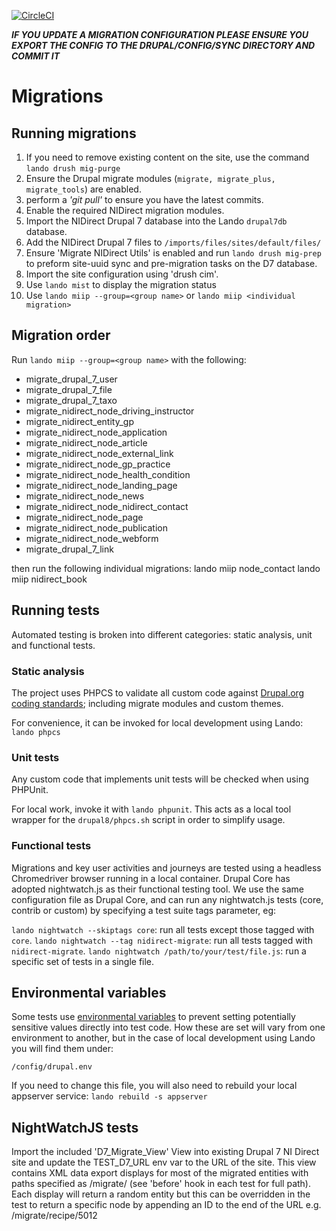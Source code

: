 [![CircleCI](https://circleci.com/gh/dof-dss/nidirect-d8-mig-mods.svg?style=svg)](https://circleci.com/gh/dof-dss/nidirect-d8-mig-mods)

***IF YOU UPDATE A MIGRATION CONFIGURATION PLEASE ENSURE YOU EXPORT THE CONFIG
   TO THE DRUPAL/CONFIG/SYNC DIRECTORY AND COMMIT IT***


# Migrations

## Running migrations

1. If you need to remove existing content on the site, use the command
  `lando drush mig-purge`
2. Ensure the Drupal migrate modules (`migrate, migrate_plus, migrate_tools`)
are enabled.
3. perform a *'git pull'* to ensure you have the latest commits.
4. Enable the required NIDirect migration modules.
5. Import the NIDirect Drupal 7 database into the Lando `drupal7db` database.
6. Add the NIDirect Drupal 7 files to `/imports/files/sites/default/files/`
7. Ensure 'Migrate NIDirect Utils' is enabled and run
  `lando drush mig-prep` to preform site-uuid sync and
   pre-migration tasks on the D7 database.
8. Import the site configuration using 'drush cim'.
9. Use `lando mist` to display the migration status
10. Use `lando miip --group=<group name>` or `lando miip <individual migration>`

## Migration order

Run `lando miip --group=<group name>` with the following:
* migrate_drupal_7_user
* migrate_drupal_7_file
* migrate_drupal_7_taxo
* migrate_nidirect_node_driving_instructor
* migrate_nidirect_entity_gp
* migrate_nidirect_node_application
* migrate_nidirect_node_article
* migrate_nidirect_node_external_link
* migrate_nidirect_node_gp_practice
* migrate_nidirect_node_health_condition
* migrate_nidirect_node_landing_page
* migrate_nidirect_node_news
* migrate_nidirect_node_nidirect_contact
* migrate_nidirect_node_page
* migrate_nidirect_node_publication
* migrate_nidirect_node_webform
* migrate_drupal_7_link

then run the following individual migrations:
lando miip node_contact
lando miip nidirect_book

## Running tests

Automated testing is broken into different categories: static analysis, unit
and functional tests.

### Static analysis

The project uses PHPCS to validate all custom code against
[Drupal.org coding standards](https://www.drupal.org/docs/develop/standards/coding-standards);
including migrate modules and custom themes.

For convenience, it can be invoked for local development using Lando:
`lando phpcs`

### Unit tests

Any custom code that implements unit tests will be checked when using PHPUnit.

For local work, invoke it with `lando phpunit`. This acts as a local tool
wrapper for the `drupal8/phpcs.sh` script in order to simplify usage.

### Functional tests

Migrations and key user activities and journeys are tested using a headless
Chromedriver browser running in a local container. Drupal Core has adopted
nightwatch.js as their functional testing tool. We use the same configuration
file as Drupal Core, and can run any nightwatch.js tests
(core, contrib or custom) by specifying a test suite tags parameter, eg:

`lando nightwatch --skiptags core`: run all tests except those tagged
with `core`.
`lando nightwatch --tag nidirect-migrate`: run all tests tagged
with `nidirect-migrate`.
`lando nightwatch /path/to/your/test/file.js`: run a specific set of
tests in a single file.

## Environmental variables

Some tests use [environmental variables](https://en.wikipedia.org/wiki/Environment_variable)
to prevent setting potentially sensitive values directly into test code. How
these are set will vary from one environment to another, but in the case of
local development using Lando you will find them under:

`/config/drupal.env`

If you need to change this file, you will also need to rebuild your local
appserver service: `lando rebuild -s appserver`

## NightWatchJS tests ##

Import the included 'D7_Migrate_View' View into existing Drupal 7 NI Direct
site and update the TEST_D7_URL env var to the URL of the site.
This view contains XML data export displays for most of the migrated entities
with paths specified as /migrate/<entity> (see 'before' hook in each test for
full path).
Each display will return a random entity but this can be overridden in the
test to return a specific node by appending an ID to the end of the URL
e.g. /migrate/recipe/5012
